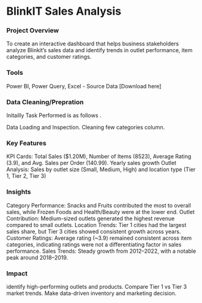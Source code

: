 # BlinkIT Sales Analysis

### Project Overview
To create an interactive dashboard that helps business stakeholders analyze Blinkit’s sales data and identify trends in outlet performance, item categories, and customer ratings.

### Tools
Power BI,
Power Query,
Excel - Source Data [Download here]

### Data Cleaning/Prepration
Initailly Task Performed is as follows .

Data Loading and Inspection.
Cleaning few categories column.

### Key Features
KPI Cards: Total Sales ($1.20M), Number of Items (8523), Average Rating (3.9), and Avg. Sales per Order (140.99).
Yearly sales growth
Outlet Analysis: Sales by outlet size (Small, Medium, High) and location type (Tier 1, Tier 2, Tier 3)

### Insights
Category Performance: Snacks and Fruits contributed the most to overall sales, while Frozen Foods and Health/Beauty were at the lower end.
Outlet Contribution: Medium-sized outlets generated the highest revenue compared to small outlets.
Location Trends: Tier 1 cities had the largest sales share, but Tier 3 cities showed consistent growth across years.
Customer Ratings: Average rating (~3.9) remained consistent across item categories, indicating ratings were not a differentiating factor in sales performance.
Sales Trends: Steady growth from 2012–2022, with a notable peak around 2018–2019.

### Impact 

identify high-performing outlets and products. 
Compare Tier 1 vs Tier 3 market trends. 
Make data-driven inventory and marketing decision.


